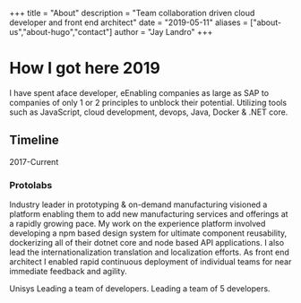 +++
title = "About"
description = "Team collaboration driven cloud developer and front end architect"
date = "2019-05-11"
aliases = ["about-us","about-hugo","contact"]
author = "Jay Landro"
+++

# How I got here 2019
I have spent  aface developer, eEnabling companies as large as SAP to companies of only 1 or 2 principles to unblock their potential. Utilizing tools such as JavaScript, cloud development, devops, Java, Docker & .NET core.

## Timeline
2017-Current
### Protolabs
Industry leader in prototyping & on-demand manufacturing visioned a platform enabling them to add new manufacturing services and offerings at a rapidly growing pace. My work on the experience platform involved developing a npm based design system for ultimate component reusability, dockerizing all of their dotnet core and node based API applications. I also lead the internationalization translation and localization efforts. As front end architect I enabled rapid continuous deployment of individual teams for near immediate feedback and agility.

Unisys
Leading a team of  developers.
Leading a team of 5 developers.




<!--stackedit_data:
eyJoaXN0b3J5IjpbMTIzMTE5NTY1OCwtMzg5NDE3NTY0LDE5Mj
MwNjQ2NTgsMjMwMzI5OTUyLDE3MjUwOTYyOTYsLTMwMTA5Mjc4
MiwtMTg3NDI2NzM0MywxMDA2MzE2NDE1XX0=
-->
